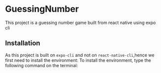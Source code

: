 # GuessingNumber
This project is a guessing number game built from react native using expo cli
<br>
## Installation
As this project is built on `expo-cli` and not on `react-native-cli`,hence we first need to install the environment:
To install the environment, type the following command on the terminal:
